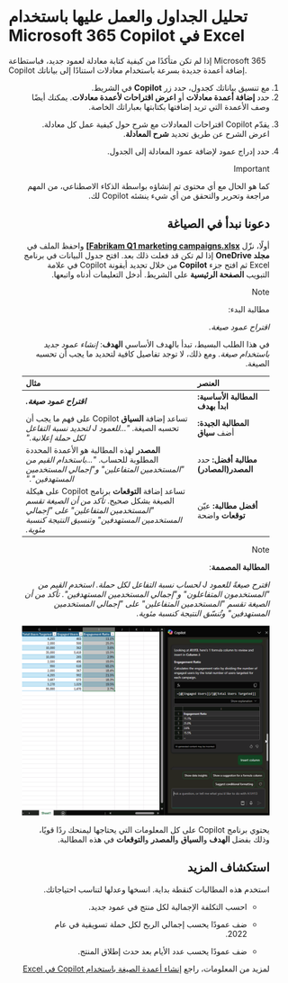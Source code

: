 # تحليل الجداول والعمل عليها باستخدام Microsoft 365 Copilot في Excel

إذا لم تكن متأكدًا من كيفية كتابة معادلة لعمود جديد، فباستطاعة Microsoft 365 Copilot إضافة أعمدة جديدة بسرعة باستخدام معادلات استنادًا إلى بياناتك.
<ol dir='rtl'>
<li>
مع تنسيق بياناتك كجدول، حدد زر <b>Copilot</b> في الشريط.
</li>
<li>
حدد <b>إضافة أعمدة معادلات</b> أو <b>اعرض اقتراحات لأعمدة معادلات</b>. يمكنك أيضًا وصف الأعمدة التي تريد إضافتها بكتابتها بعباراتك الخاصة.
</li>
<li>

يقدّم Copilot اقتراحات المعادلات مع شرح حول كيفية عمل كل معادلة. اعرض الشرح عن طريق تحديد <b>شرح المعادلة</b>.
</li>
<li>
حدد إدراج عمود لإضافة عمود المعادلة إلى الجدول.
</li>

> [!IMPORTANT]
> كما هو الحال مع أي محتوى تم إنشاؤه بواسطة الذكاء الاصطناعي، من المهم مراجعة وتحرير والتحقق من أي شيء ينشئه Copilot لك.

## دعونا نبدأ في الصياغة

أولًا، نزّل <b><a href="https://go.microsoft.com/fwlink/?linkid=2269124">Fabrikam Q1 marketing campaigns.xlsx]</a></b>
واحفظ الملف في <b>مجلد OneDrive</b> إذا لم تكن قد فعلت ذلك بعد.
افتح جدول البيانات في برنامج Excel ثم افتح جزء <b>Copilot</b> من خلال تحديد أيقونة Copilot في علامة التبويب <b>الصفحة الرئيسية</b> على الشريط. أدخل التعليمات أدناه واتبعها.

> [!NOTE]
> مطالبة البدء:
>
> _اقتراح عمود صيغة._

في هذا الطلب البسيط، تبدأ بالهدف الأساسي <b>الهدف</b>: _إنشاء عمود جديد باستخدام صيغة_. ومع ذلك، لا توجد تفاصيل كافية لتحديد ما يجب أن تحسبه الصيغة.  

| العنصر | مثال |
| :------ | :------- |
| <b>المطالبة الأساسية:<b> ابدأ <b>بهدف</b> | <b>_اقتراح عمود صيغة._</b> |
| <b>المطالبة الجيدة:</b> أضف <b>سياق</b> | تساعد إضافة <b>السياق</b> Copilot على فهم ما يجب أن تحسبه الصيغة. _"...للعمود J لتحديد نسبة التفاعل لكل حملة إعلانية."_ |
| <b>مطالبة أفضل:</b> حدد <b>المصدر(المصادر)</b> | <b>المصدر</b> لهذه المطالبة هو الأعمدة المحددة المطلوبة للحساب. _"...باستخدام القيم من "المستخدمين المتفاعلين" و"إجمالي المستخدمين المستهدفين"."_ |
| <b>أفضل مطالبة:</b> عيّن <b>توقعات</b> واضحة | تساعد إضافة <b>التوقعات</b> برنامج Copilot على هيكلة الصيغة بشكل صحيح. _تأكد من أن الصيغة تقسم "المستخدمين المتفاعلين" على "إجمالي المستخدمين المستهدفين" وتنسيق النتيجة كنسبة مئوية._ |

> [!NOTE]  
> <b>المطالبة المصممة</b>:  
>
> _اقترح صيغةً للعمود J لحساب نسبة التفاعل لكل حملة. استخدم القيم من "المستخدمون المتفاعلون" و"إجمالي المستخدمين المستهدفين". تأكد من أن الصيغة تقسم "المستخدمين المتفاعلين" على "إجمالي المستخدمين المستهدفين" وتُنسّق النتيجة كنسبة مئوية._  
<p dir="rtl"><a href="https://github.com/MicrosoftLearning/MS-4005-Craft-effective-prompts-for-Microsoft-Copilot-for-Microsoft-365.ar-sa/blob/main/Instructions/Labs/media/ask_copilot-explain-formula-results-excel.png"><img src="https://github.com/MicrosoftLearning/MS-4005-Craft-effective-prompts-for-Microsoft-Copilot-for-Microsoft-365.ar-sa/blob/main/Instructions/Labs/media/ask_copilot-explain-formula-results-excel.png" alt="لقطة شاشة لنتائج المطالبة المصممة باستخدام Copilot في Excel."></a></p>


يحتوي برنامج Copilot على كل المعلومات التي يحتاجها ليمنحك ردًا قويًا، وذلك بفضل <b>الهدف</b> و<b>السياق</b> و<b>المصدر</b> و<b>التوقعات</b> في هذه المطالبة.

## استكشاف المزيد

استخدم هذه المطالبات كنقطة بداية. انسخها وعدلها لتناسب احتياجاتك.
<ul dir='rtl'>
<li>
احسب التكلفة الإجمالية لكل منتج في عمود جديد.
</li>
<li>

ضف عمودًا يحسب إجمالي الربح لكل حملة تسويقية في عام 2022.
</li>
<li>

ضف عمودًا يحسب عدد الأيام بعد حدث إطلاق المنتج.
</li>
</ul>

لمزيد من المعلومات، راجع <a href="https://support.microsoft.com/office/generate-formula-columns-with-copilot-in-excel-d866d926-9791-4e5f-be2a-c6dd9e587a47">إنشاء أعمدة الصيغة باستخدام Copilot في Excel</a>
